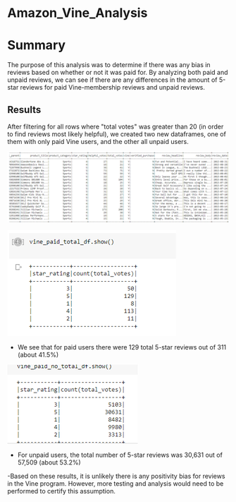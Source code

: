 # Amazon_Vine_Analysis

# Summary
The purpose of this analysis was to determine if there was any bias in reviews based on whether or not it was paid for. By analyzing both paid and unpaid reviews, we can see if there are any differences in the amount of 5-star reviews for paid Vine-membership reviews and unpaid reviews. 

## Results
After filtering for all rows where "total votes" was greater than 20 (in order to find reviews most likely helpful), we created two new dataframes, one of them with only paid Vine users, and the other all unpaid users. 

![2](2.PNG)




![paid](paid.PNG)
- We see that for paid users there were 129 total 5-star reviews out of 311 (about 41.5%)


![unpaid](unpaid.PNG)
- For unpaid users, the total number of 5-star reviews was 30,631 out of 57,509 (about 53.2%)


-Based on these results, it is unlikely there is any positivity bias for reviews in the Vine program. However, more testing and analysis would need to be performed to certify this assumption. 




